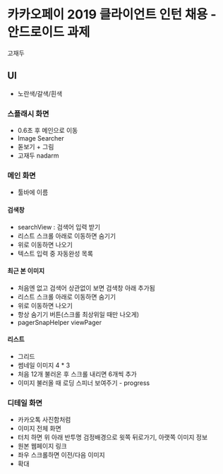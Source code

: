 # 카카오페이 2019 클라이언트 인턴 채용 - 안드로이드 과제

고재두

## UI
- 노란색/갈색/흰색

### 스플래시 화면
- 0.6초 후 메인으로 이동
- Image Searcher 
- 돋보기 + 그림
- 고재두 nadarm

### 메인 화면
- 툴바에 이름

#### 검색창
- searchView : 검색어 입력 받기
- 리스트 스크롤 아래로 이동하면 숨기기
- 위로 이동하면 나오기
- 텍스트 입력 중 자동완성 목록

#### 최근 본 이미지
- 처음엔 없고 검색어 상관없이 보면 검색창 아래 추가됨
- 리스트 스크롤 아래로 이동하면 숨기기
- 위로 이동하면 나오기
- 항상 숨기기 버튼(스크롤 최상위일 때만 나오게)
- pagerSnapHelper viewPager

#### 리스트
- 그리드
- 썸네일 이미지 4 * 3
- 처음 12개 불러온 후 스크롤 내리면 6개씩 추가
- 이미지 불러올 때 로딩 스피너 보여주기 - progress
 
### 디테일 화면
- 카카오톡 사진함처럼
- 이미지 전체 화면
- 터치 하면 위 아래 반투명 검정배경으로 윗쪽 뒤로가기, 아랫쪽 이미지 정보
- 원본 웹페이지 링크
- 좌우 스크롤하면 이전/다음 이미지
- 확대
